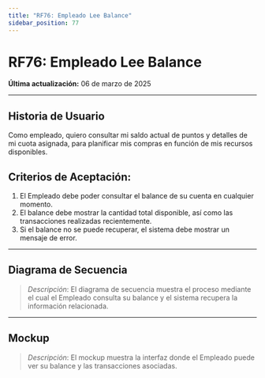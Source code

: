 ```yaml
---
title: "RF76: Empleado Lee Balance"  
sidebar_position: 77
---
```


# RF76: Empleado Lee Balance  

**Última actualización:** 06 de marzo de 2025  

---

## Historia de Usuario  
Como empleado, quiero consultar mi saldo actual de puntos y detalles de mi cuota asignada, para planificar mis compras en función de mis recursos disponibles.



## **Criterios de Aceptación:**  

1. El Empleado debe poder consultar el balance de su cuenta en cualquier momento.  
2. El balance debe mostrar la cantidad total disponible, así como las transacciones realizadas recientemente.  
3. Si el balance no se puede recuperar, el sistema debe mostrar un mensaje de error.  

---

## **Diagrama de Secuencia**  

> *Descripción*: El diagrama de secuencia muestra el proceso mediante el cual el Empleado consulta su balance y el sistema recupera la información relacionada.  

---

## **Mockup**  

> *Descripción*: El mockup muestra la interfaz donde el Empleado puede ver su balance y las transacciones asociadas.  

